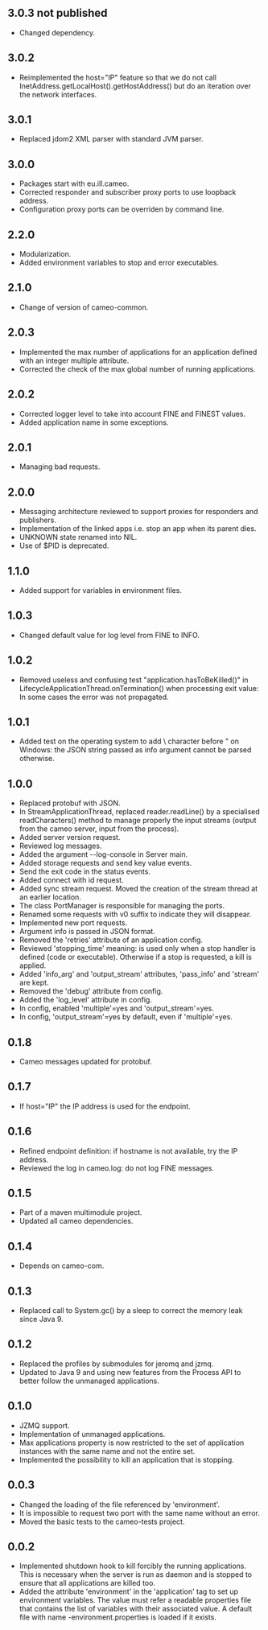 3.0.3 not published
-----

* Changed dependency.

3.0.2
-----

* Reimplemented the host="IP" feature so that we do not call InetAddress.getLocalHost().getHostAddress() but do an iteration over the network interfaces.

3.0.1
-----

* Replaced jdom2 XML parser with standard JVM parser.

3.0.0
-----

* Packages start with eu.ill.cameo.
* Corrected responder and subscriber proxy ports to use loopback address.
* Configuration proxy ports can be overriden by command line.

2.2.0
-----

* Modularization.
* Added environment variables to stop and error executables.

2.1.0
-----

* Change of version of cameo-common.

2.0.3
-----

* Implemented the max number of applications for an application defined with an integer multiple attribute.
* Corrected the check of the max global number of running applications.

2.0.2
-----

* Corrected logger level to take into account FINE and FINEST values.
* Added application name in some exceptions.

2.0.1
-----

* Managing bad requests.

2.0.0
-----

* Messaging architecture reviewed to support proxies for responders and publishers.
* Implementation of the linked apps i.e. stop an app when its parent dies.
* UNKNOWN state renamed into NIL.
* Use of $PID is deprecated.

1.1.0
-----

* Added support for variables in environment files.

1.0.3
-----

* Changed default value for log level from FINE to INFO.

1.0.2
-----

* Removed useless and confusing test "application.hasToBeKilled()" in LifecycleApplicationThread.onTermination() when processing exit value: In some cases the error was not propagated.

1.0.1
-----

* Added test on the operating system to add \ character before " on Windows: the JSON string passed as info argument cannot be parsed otherwise.

1.0.0
-----

* Replaced protobuf with JSON.
* In StreamApplicationThread, replaced reader.readLine() by a specialised readCharacters() method to manage properly the input streams (output from the cameo server, input from the process).
* Added server version request.
* Reviewed log messages.
* Added the argument --log-console in Server main.
* Added storage requests and send key value events.
* Send the exit code in the status events.
* Added connect with id request.
* Added sync stream request. Moved the creation of the stream thread at an earlier location.
* The class PortManager is responsible for managing the ports.
* Renamed some requests with v0 suffix to indicate they will disappear.
* Implemented new port requests.
* Argument info is passed in JSON format.
* Removed the 'retries' attribute of an application config.
* Reviewed 'stopping\_time' meaning: is used only when a stop handler is defined (code or executable). Otherwise if a stop is requested, a kill is applied.
* Added 'info\_arg' and 'output\_stream' attributes, 'pass_info' and 'stream' are kept. 
* Removed the 'debug' attribute from config.
* Added the 'log\_level' attribute in config.
* In config, enabled 'multiple'=yes and 'output\_stream'=yes.
* In config, 'output\_stream'=yes by default, even if 'multiple'=yes.

0.1.8
-----

* Cameo messages updated for protobuf.

0.1.7
-----

* If host="IP" the IP address is used for the endpoint.

0.1.6
-----

* Refined endpoint definition: if hostname is not available, try the IP address.
* Reviewed the log in cameo.log: do not log FINE messages.

0.1.5
-----

* Part of a maven multimodule project.
* Updated all cameo dependencies.

0.1.4
-----

* Depends on cameo-com.

0.1.3
-----

* Replaced call to System.gc() by a sleep to correct the memory leak since Java 9.

0.1.2
-----

* Replaced the profiles by submodules for jeromq and jzmq.
* Updated to Java 9 and using new features from the Process API to better follow the unmanaged applications.

0.1.0
-----

* JZMQ support.
* Implementation of unmanaged applications.
* Max applications property is now restricted to the set of application instances with the same name and not the entire set.
* Implemented the possibility to kill an application that is stopping.

0.0.3
-----

* Changed the loading of the file referenced by 'environment'.
* It is impossible to request two port with the same name without an error.
* Moved the basic tests to the cameo-tests project.

0.0.2
-----

* Implemented shutdown hook to kill forcibly the running applications. This is necessary when the server is run as daemon and is stopped to ensure that all applications are killed too.
* Added the attribute 'environment' in the 'application' tag to set up environment variables. The value must refer a readable properties file that contains the list of variables with their associated value. A default file with name <application name>-environment.properties is loaded if it exists. 